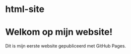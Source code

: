 # html-site
<!DOCTYPE html>
<html lang="en">
<head>
    <meta charset="UTF-8">
    <meta name="viewport" content="width=device-width, initial-scale=1.0">
    <title>Document</title>
</head>
<body>
    <h1>Welkom op mijn website!</h1>
    <p>Dit is mijn eerste website gepubliceerd met GitHub Pages.</p>
</body>
</html>
